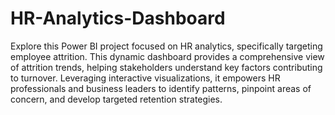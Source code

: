 # HR-Analytics-Dashboard
Explore this Power BI project focused on HR analytics, specifically targeting employee attrition. This dynamic dashboard provides a comprehensive view of attrition trends, helping stakeholders understand key factors contributing to turnover. Leveraging interactive visualizations, it empowers HR professionals and business leaders to identify patterns, pinpoint areas of concern, and develop targeted retention strategies.
